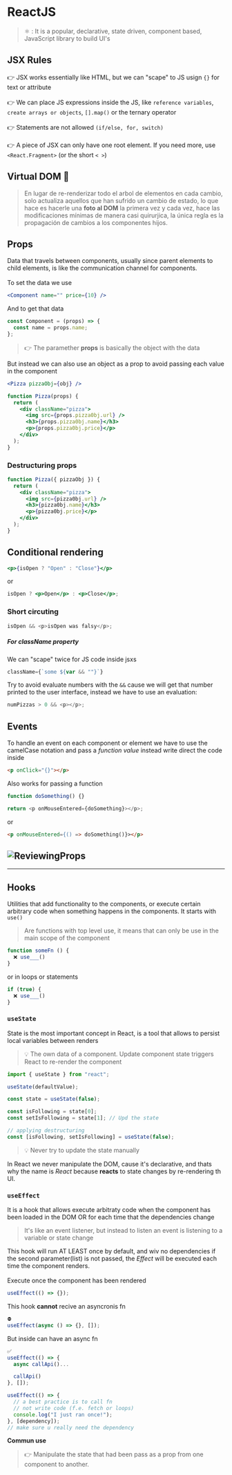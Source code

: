 # ReactJS

> ⚛️ : It is a popular, declarative, state driven, component based, JavaScript library to build UI's

## JSX Rules

👉 JSX works essentially like HTML, but we can "scape" to JS usign `{}` for text or attribute
<br/>  
👉 We can place JS expressions inside the JS, like `reference variables`, `create arrays or objects`, `[].map()` or the ternary operator
<br/>  
👉 Statements are not allowed `(if/else, for, switch)`
<br/>  
👉 A piece of JSX can only have one root element. If you
need more, use `<React.Fragment>` (or the short `< >`)

## Virtual DOM 🌳

> En lugar de re-renderizar todo el arbol de elementos en cada cambio, solo actualiza aquellos que han sufrido un cambio de estado, lo que hace es hacerle una **foto al DOM** la primera vez y cada vez, hace las modificaciones mínimas de manera casi quirurjica, la única regla es la propagación de cambios a los componentes hijos.

## Props

Data that travels between components, usually since parent elements to child elements, is like the communication channel for components.  
<br>
To set the data we use

```jsx
<Component name="" price={10} />
```

And to get that data

```jsx
const Component = (props) => {
  const name = props.name;
};
```

> 👉 The paramether **props** is basically the object with the data

But instead we can also use an object as a prop to avoid passing each value in the component

```jsx
<Pizza pizzaObj={obj} />
```

```jsx
function Pizza(props) {
  return (
    <div className="pizza">
      <img src={props.pizza0bj.url} />
      <h3>{props.pizza0bj.name}</h3>
      <p>{props.pizza0bj.price}</p>
    </div>
  );
}
```

### Destructuring props

```jsx
function Pizza({ pizzaObj }) {
  return (
    <div className="pizza">
      <img src={pizza0bj.url} />
      <h3>{pizza0bj.name}</h3>
      <p>{pizza0bj.price}</p>
    </div>
  );
}
```

## Conditional rendering

```jsx
<p>{isOpen ? "Open" : "Close"}</p>
```

or

```jsx
isOpen ? <p>Open</p> : <p>Close</p>;
```

### Short circuting

```js
isOpen && <p>isOpen was falsy</p>;
```

##### For className property

We can "scape" twice for JS code inside jsxs

```jsx
className={`some ${var && ""}`}
```

Try to avoid evaluate numbers with the
`&&` cause we will get that number printed to the user interface, instead we have to use an evaluation:

```js
numPizzas > 0 && <p></p>;
```

## Events

To handle an event on each component or element we have to use the camelCase notation and pass a _function value_ instead write direct the code inside

```html
<p onClick="{}"></p>
```

Also works for passing a function

```js
function doSomething() {}

return <p onMouseEntered={doSomething}></p>;
```

or

```html
<p onMouseEntered={() => doSomething()}></p>
```

## ![ReviewingProps](image.png)

---

## Hooks

Utilities that add functionality to the components, or execute certain arbitrary code when something happens in the components. It starts with `use()`

> Are functions with top level use, it means that can only be use in the main scope of the component

```js
function someFn () {
  ❌ use___()
}
```

or in loops or statements

```js
if (true) {
  ❌ use___()
}
```

### `useState`

State is the most important concept in React, is a tool that allows to persist local variables between renders

> 💡 The own data of a component. Update component state triggers React to re-render the component

```js
import { useState } from "react";

useState(defaultValue);
```

```js
const state = useState(false);

const isFollowing = state[0];
const setIsFollowing = state[1]; // Upd the state

// applying destructuring
const [isFollowing, setIsFollowing] = useState(false);
```

> 💡 Never try to update the state manually

In React we never manipulate the DOM, cause it's declarative, and thats why the name is _React_ because **reacts** to state changes by re-rendering th UI.

### `useEffect`

It is a hook that allows execute arbitraty code when the component has been loaded in the DOM OR for each time that the dependencies change

> It's like an event listener, but instead to listen an event is listening to a variable or state change

This hook will run AT LEAST once by default, and wiv no dependencies if the second parameter(list) is not passed, the _Effect_ will be executed each time the component renders.  
<br>
Execute once the component has been rendered

```js
useEffect(() => {});
```

This hook **cannot** recive an asyncronis fn

```js
⛔️
useEffect(async () => {}, []);
```

But inside can have an async fn

```js
✅
useEffect(() => {
  async callApi()...

  callApi()
}, []);
```

```js
useEffect(() => {
  // a best practice is to call fn
  // not write code (f.e. fetch or loops)
  console.log("I just ran once!");
}, [dependency]);
// make sure u really need the dependency
```

**Commun use**

> 👉 Manipulate the state that had been pass as a prop from one component to another.
